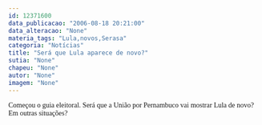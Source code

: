 ```yaml
---
id: 12371600
data_publicacao: "2006-08-18 20:21:00"
data_alteracao: "None"
materia_tags: "Lula,novos,Serasa"
categoria: "Notícias"
title: "Será que Lula aparece de novo?"
sutia: "None"
chapeu: "None"
autor: "None"
imagem: "None"
---
```

<p><FONT face=Verdana>Começou o guia eleitoral. Será que a União por Pernambuco vai mostrar Lula de novo? Em outras situações?</FONT> </p>
